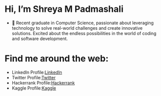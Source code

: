 # Hi, I’m Shreya M Padmashali

- 🌱 Recent graduate in Computer Science, passionate about leveraging technology to solve real-world challenges and create innovative solutions. Excited about the endless possibilities in the world of coding and software development.


# Find me around the web:

- LinkedIn Profile:<a href="https://www.linkedin.com/in/shreya-m-padmashali-751a08190">LinkedIn<a>
- Twitter Profile:<a href="https://twitter.com/Shreya_M_P">Twitter</a>
- Hackerrank Profile:<a href="https://www.hackerrank.com/shreyampadmasha1">Hackerrank</a>
- Kaggle Profile:<a href="https://www.kaggle.com/shreyampadmashali">Kaggle</a>


<!---
ShreyaMPadmashali/ShreyaMPadmashali is a ✨ special ✨ repository because its `README.md` (this file) appears on your GitHub profile.
You can click the Preview link to take a look at your changes.
--->
